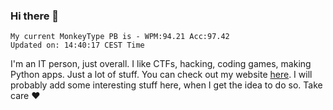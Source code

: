 ### Hi there 👋
<!-- PB START -->
```
My current MonkeyType PB is - WPM:94.21 Acc:97.42
Updated on: 14:40:17 CEST Time
```
<!-- PB END -->
I'm an IT person, just overall. I like CTFs, hacking, coding games, making Python apps. Just a lot of stuff.
You can check out my website [here](https://skill3472.github.io/).
I will probably add some interesting stuff here, when I get the idea to do so. Take care ❤️
